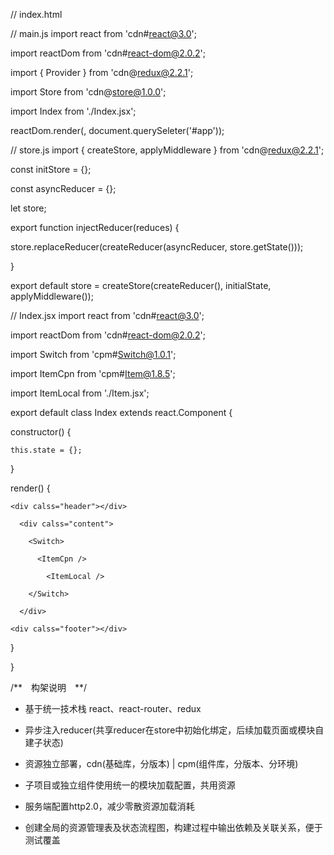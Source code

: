 // index.html
<script src=main.js></script>

// main.js
import react from 'cdn#react@3.0';

import reactDom from 'cdn#react-dom@2.0.2';

import { Provider } from 'cdn@redux@2.2.1';


import Store from 'cdn@store@1.0.0';

import Index from './Index.jsx';


reactDom.render(<Provider store={store}><Index></Provider>, document.querySeleter('#app'));

// store.js
import { createStore, applyMiddleware } from 'cdn@redux@2.2.1';

const initStore = {};

const asyncReducer = {};

let store;


export function injectReducer(reduces) {

  store.replaceReducer(createReducer(asyncReducer, store.getState()));

}


export default store = createStore(createReducer(), initialState, applyMiddleware());

// Index.jsx
import react from 'cdn#react@3.0';

import reactDom from 'cdn#react-dom@2.0.2';


import Switch from 'cpm#Switch@1.0.1';

import ItemCpn from 'cpm#Item@1.8.5';

import ItemLocal from './Item.jsx';


export default class Index extends react.Component {

  constructor() {

    this.state = {};
 
  }
  
  
  render() {
  
    <div calss="header"></div>
    
      <div calss="content">
      
        <Switch>
        
          <ItemCpn />
          
            <ItemLocal />
  
        </Switch>
   
      </div>
    
    <div calss="footer"></div>

  }

}


/**　构架说明　**/
- 基于统一技术栈 react、react-router、redux
- 异步注入reducer(共享reducer在store中初始化绑定，后续加载页面或模块自建子状态)
- 资源独立部署，cdn(基础库，分版本) | cpm(组件库，分版本、分环境)

- 子项目或独立组件使用统一的模块加载配置，共用资源

- 服务端配置http2.0，减少零散资源加载消耗

- 创建全局的资源管理表及状态流程图，构建过程中输出依赖及关联关系，便于测试覆盖
